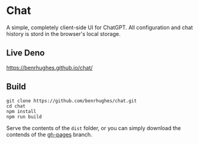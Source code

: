 # Chat

A simple, completely client-side UI for ChatGPT. All configuration and chat history is stord in the browser's local storage. 

## Live Deno
https://benrhughes.github.io/chat/

## Build
```
git clone https://github.com/benrhughes/chat.git
cd chat
npm install
npm run build
```

Serve the contents of the `dist` folder, or you can simply download the contends of the [gh-pages](https://github.com/benrhughes/chat/tree/gh-pages) branch.


